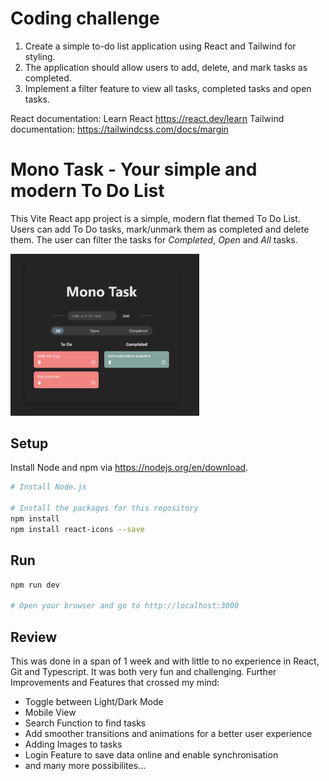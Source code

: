 # Coding challenge

1. Create a simple to-do list application using React and Tailwind for styling.
2. The application should allow users to add, delete, and mark tasks as completed.
3. Implement a filter feature to view all tasks, completed tasks and open tasks.

React documentation: Learn React https://react.dev/learn
Tailwind documentation: https://tailwindcss.com/docs/margin

# Mono Task - Your simple and modern To Do List

This Vite React app project is a simple, modern flat themed To Do List.
Users can add To Do tasks, mark/unmark them as completed and delete them.
The user can filter the tasks for _Completed_, _Open_ and _All_ tasks.

<img src="src/assets/Mono_Task.PNG" style="width:60%;"/>

## Setup

Install Node and npm via https://nodejs.org/en/download.

```bash
# Install Node.js

# Install the packages for this repository
npm install
npm install react-icons --save
```

## Run

```bash
npm run dev

# Open your browser and go to http://localhost:3000
```

## Review
This was done in a span of 1 week and with little to no experience in React, Git and Typescript. It was both very fun and challenging.
Further Improvements and Features that crossed my mind:
- Toggle between Light/Dark Mode
- Mobile View
- Search Function to find tasks
- Add smoother transitions and animations for a better user experience
- Adding Images to tasks
- Login Feature to save data online and enable synchronisation
- and many more possibilites...
